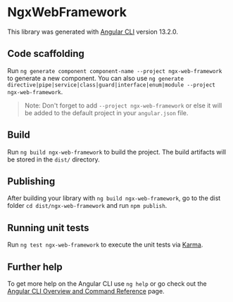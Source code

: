 # NgxWebFramework

This library was generated with [Angular CLI](https://github.com/angular/angular-cli) version 13.2.0.

## Code scaffolding

Run `ng generate component component-name --project ngx-web-framework` to generate a new component. You can also use `ng generate directive|pipe|service|class|guard|interface|enum|module --project ngx-web-framework`.
> Note: Don't forget to add `--project ngx-web-framework` or else it will be added to the default project in your `angular.json` file. 

## Build

Run `ng build ngx-web-framework` to build the project. The build artifacts will be stored in the `dist/` directory.

## Publishing

After building your library with `ng build ngx-web-framework`, go to the dist folder `cd dist/ngx-web-framework` and run `npm publish`.

## Running unit tests

Run `ng test ngx-web-framework` to execute the unit tests via [Karma](https://karma-runner.github.io).

## Further help

To get more help on the Angular CLI use `ng help` or go check out the [Angular CLI Overview and Command Reference](https://angular.io/cli) page.
